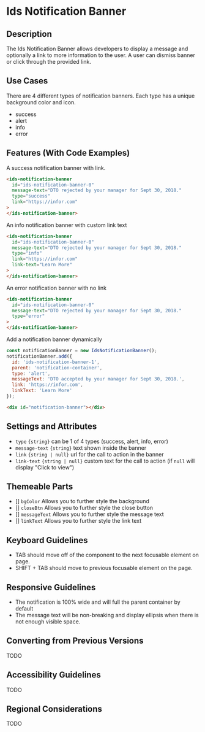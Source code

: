 # Ids Notification Banner

## Description
The Ids Notification Banner allows developers to display a message and optionally a link to more information to the user. A user can dismiss banner or click through the provided link.

## Use Cases
There are 4 different types of notification banners. Each type has a unique background color and icon.

- success
- alert
- info
- error

## Features (With Code Examples)

A success notification banner with link.

```html
<ids-notification-banner
  id="ids-notification-banner-0"
  message-text="DTO rejected by your manager for Sept 30, 2018."
  type="success"
  link="https://infor.com"
>
</ids-notification-banner>
```

An info notification banner with custom link text

```html
<ids-notification-banner
  id="ids-notification-banner-0"
  message-text="DTO rejected by your manager for Sept 30, 2018."
  type="info"
  link="https://infor.com"
  link-text="Learn More"
>
</ids-notification-banner>
```

An error notification banner with no link

```html
<ids-notification-banner
  id="ids-notification-banner-0"
  message-text="DTO rejected by your manager for Sept 30, 2018."
  type="error"
>
</ids-notification-banner>
```

Add a notification banner dynamically

```js
const notificationBanner = new IdsNotificationBanner();
notificationBanner.add({
  id: 'ids-notification-banner-1',
  parent: 'notification-container',
  type: 'alert',
  messageText: 'DTO accepted by your manager for Sept 30, 2018.',
  link: 'https://infor.com',
  linkText: 'Learn More'
});
```

```html
<div id="notification-banner"></div>
```

## Settings and Attributes
- `type` `{string}` can be 1 of 4 types (success, alert, info, error)
- `message-text` `{string}` text shown inside the banner
- `link` `{string | null}` url for the call to action in the banner
- `link-text` `{string | null}` custom text for the call to action (if `null` will display "Click to view")

## Themeable Parts
- [] `bgColor` Allows you to further style the background
- [] `closeBtn` Allows you to further style the close button
- [] `messageText` Allows you to further style the message text
- [] `linkText` Allows you to further style the link text

## Keyboard Guidelines
- TAB should move off of the component to the next focusable element on page.
- SHIFT + TAB should move to previous focusable element on the page.

## Responsive Guidelines

- The notification is 100% wide and will full the parent container by default
- The message text will be non-breaking and display ellipsis when there is not enough visible space.

## Converting from Previous Versions

TODO

## Accessibility Guidelines

TODO

## Regional Considerations

TODO
